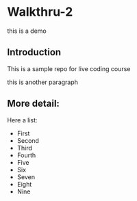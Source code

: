 # Walkthru-2
this is a demo
## Introduction
This is a sample repo for live coding course

this is another paragraph

## More detail:
Here a list:

- First
- Second
- Third
- Fourth
- Five
- Six
- Seven
- Eight 
- Nine


